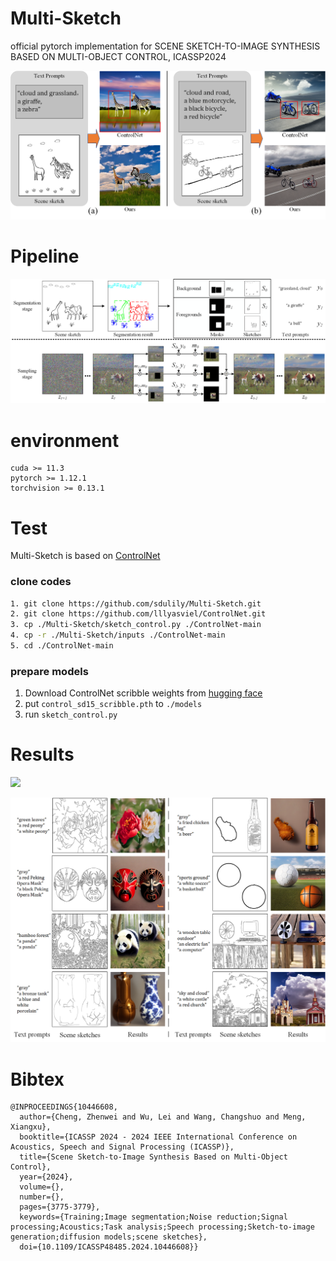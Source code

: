 # Multi-Sketch
official pytorch implementation for SCENE SKETCH-TO-IMAGE SYNTHESIS BASED ON MULTI-OBJECT CONTROL, ICASSP2024

![](./images/image1.png)

# Pipeline

![](./images/image2.png)

# environment

```
cuda >= 11.3
pytorch >= 1.12.1
torchvision >= 0.13.1
```

# Test

Multi-Sketch is based on [ControlNet](https://github.com/lllyasviel/ControlNet)

### clone codes

```bash
1. git clone https://github.com/sdulily/Multi-Sketch.git
2. git clone https://github.com/lllyasviel/ControlNet.git
3. cp ./Multi-Sketch/sketch_control.py ./ControlNet-main
4. cp -r ./Multi-Sketch/inputs ./ControlNet-main
5. cd ./ControlNet-main
```

### prepare models

1. Download ControlNet scribble weights from [hugging face](https://huggingface.co/lllyasviel/ControlNet/blob/main/models/control_sd15_scribble.pth)
2. put `control_sd15_scribble.pth` to  `./models`
3. run `sketch_control.py`

# Results

![](./images/image3.png)

![](./images/image4.png)

# Bibtex

```
@INPROCEEDINGS{10446608,
  author={Cheng, Zhenwei and Wu, Lei and Wang, Changshuo and Meng, Xiangxu},
  booktitle={ICASSP 2024 - 2024 IEEE International Conference on Acoustics, Speech and Signal Processing (ICASSP)}, 
  title={Scene Sketch-to-Image Synthesis Based on Multi-Object Control}, 
  year={2024},
  volume={},
  number={},
  pages={3775-3779},
  keywords={Training;Image segmentation;Noise reduction;Signal processing;Acoustics;Task analysis;Speech processing;Sketch-to-image generation;diffusion models;scene sketches},
  doi={10.1109/ICASSP48485.2024.10446608}}
```



